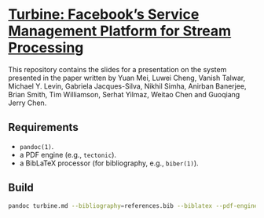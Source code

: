 # [Turbine: Facebook’s Service Management Platform for Stream Processing][turbine]

This repository contains the slides for a presentation on the system presented
in the paper written by Yuan Mei, Luwei Cheng, Vanish Talwar, Michael Y. Levin,
Gabriela Jacques-Silva, Nikhil Simha, Anirban Banerjee, Brian Smith, Tim
Williamson, Serhat Yilmaz, Weitao Chen and Guoqiang Jerry Chen.

## Requirements

 - `pandoc(1)`.
 - a PDF engine (e.g., `tectonic`).
 - a BibLaTeX processor (for bibliography, e.g., `biber(1)`).

## Build

```sh
pandoc turbine.md --bibliography=references.bib --biblatex --pdf-engine=tectonic -t beamer -o presentation.pdf
```

[turbine]: https://drive.google.com/file/d/18aQRHCTjS65RG_5s4bXm-tJ1l5LW6e4-/view?usp=sharing
